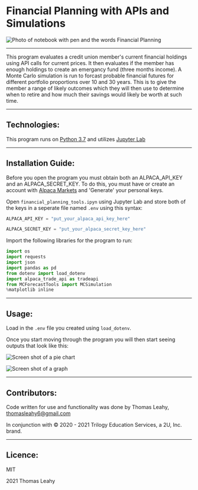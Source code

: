# Financial Planning with APIs and Simulations

![Photo of notebook with pen and the words Financial Planning](https://lh3.googleusercontent.com/proxy/fUQKeaUwogRPKPMQVPw1Z7-GNPHUxAGkbWqGuyZmFcnJ1qL_7E5_ZDcsE0XgNTnkNxI4_Gd2taXKnQtengkL_t3QLeLD2NiQI8-QmUb4VLY)  

---
This program evaluates a credit union member's current financial holdings using API calls for current prices. It then evaluates if the member has enough holdings to create an emergancy fund (three months income). A Monte Carlo simulation is run to forcast probable financial futures for different portfolio proportions over 10 and 30 years. This is to give the member a range of likely outcomes which they will then use to determine when to retire and how much their savings would likely be worth at such time.

---
## Technologies:

This program runs on [Python 3.7](https://www.python.org/) and utilizes [Jupyter Lab](https://jupyter.org/install)


---
## Installation Guide:

Before you open the program you must obtain both an ALPACA_API_KEY and an ALPACA_SECRET_KEY. To do this, you must have or create an account with [Alpaca Markets](alpaca.markets) and 'Generate' your personal keys.

Open `financial_planning_tools.ipyn` using Jupyter Lab and store both of the keys in a seperate file named `.env` using this syntax:

```python
ALPACA_API_KEY = "put_your_alpaca_api_key_here"

ALPACA_SECRET_KEY = "put_your_alpaca_secret_key_here"
```

Import the following libraries for the program to run:

```python
import os
import requests
import json
import pandas as pd
from dotenv import load_dotenv
import alpaca_trade_api as tradeapi
from MCForecastTools import MCSimulation
%matplotlib inline
```

---
## Usage:
Load in the `.env` file you created using ```load_dotenv```.

Once you start moving through the program you will then start seeing outputs that look like this:

![Screen shot of a pie chart](https://user-images.githubusercontent.com/89755088/139623202-21252b65-14f8-4ee0-933d-0dd58407296b.png)

![Screen shot of a graph](https://user-images.githubusercontent.com/89755088/139621787-43c40c42-b6b2-4ed8-b31f-8208fff41b96.png)

---
## Contributors:

Code written for use and functionality was done by Thomas Leahy, thomasleahy6@gmail.com

In conjunction with © 2020 - 2021 Trilogy Education Services, a 2U, Inc. brand.

---
## Licence:

MIT

2021 Thomas Leahy